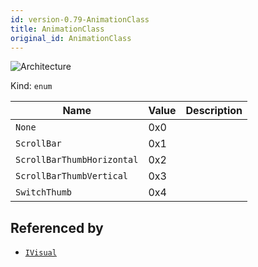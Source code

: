 ```yaml
---
id: version-0.79-AnimationClass
title: AnimationClass
original_id: AnimationClass
---
```


![Architecture](https://img.shields.io/badge/architecture-new_only-blue)

Kind: `enum`

| Name |  Value | Description |
|--|--|--|
|`None` | 0x0  |  |
|`ScrollBar` | 0x1  |  |
|`ScrollBarThumbHorizontal` | 0x2  |  |
|`ScrollBarThumbVertical` | 0x3  |  |
|`SwitchThumb` | 0x4  |  |

## Referenced by
- [`IVisual`](IVisual)
